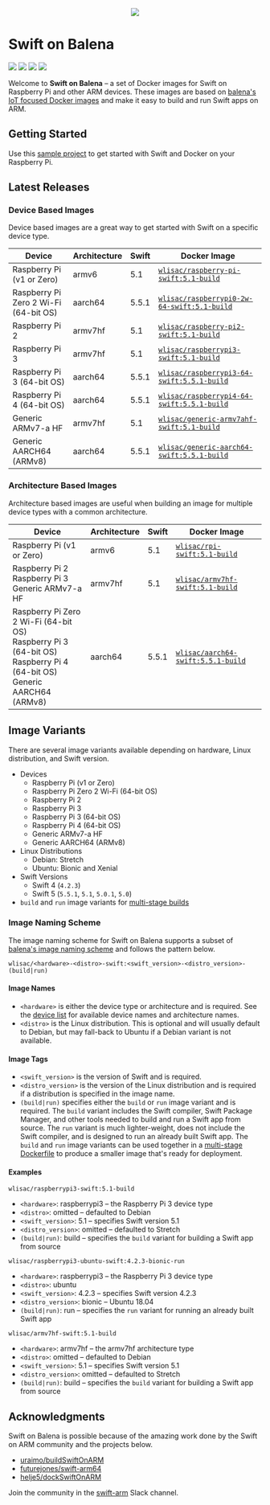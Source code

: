 <p align="center">
  <img src="Assets/logo.svg">
</p>

# Swift on Balena

<p>
    <img src="https://img.shields.io/badge/Swift-4 | 5-orange.svg" />
    <img src="https://img.shields.io/badge/architectures-ARMv6 | ARMv7 | ARMv8-lightgray.svg" />
    <a href="https://twitter.com/wlisac"><img src="https://img.shields.io/badge/twitter-@wlisac-blue.svg" /></a>
    <a href="https://launchpass.com/swift-arm"><img src="https://img.shields.io/badge/slack-swift--arm-purple.svg" /></a>
</p>

Welcome to **Swift on Balena** – a set of Docker images for Swift on Raspberry Pi and other ARM devices. These images are based on [balena's IoT focused Docker images](https://www.balena.io/docs/reference/base-images/base-images/) and make it easy to build and run Swift apps on ARM. 

## Getting Started

Use this [sample project](https://github.com/wlisac/balena-swift-hello-world) to get started with Swift and Docker on your Raspberry Pi.


## Latest Releases

### Device Based Images
Device based images are a great way to get started with Swift on a specific device type.

| Device                                | Architecture | Swift | Docker Image                                                                                             |
|---------------------------------------|--------------|-------|----------------------------------------------------------------------------------------------------------|
| Raspberry Pi (v1 or Zero)             | armv6        | 5.1   | [`wlisac/raspberry-pi-swift:5.1-build`](https://hub.docker.com/r/wlisac/raspberry-pi-swift/tags)         |
| Raspberry Pi Zero 2 Wi-Fi<br>(64-bit OS) | aarch64      | 5.5.1 | [`wlisac/raspberrypi0-2w-64-swift:5.1-build`](https://hub.docker.com/r/wlisac/raspberrypi0-2w-64-swift/tags)         |
| Raspberry Pi 2                        | armv7hf      | 5.1   | [`wlisac/raspberry-pi2-swift:5.1-build`](https://hub.docker.com/r/wlisac/raspberry-pi2-swift/tags)       |
| Raspberry Pi 3                        | armv7hf      | 5.1   | [`wlisac/raspberrypi3-swift:5.1-build`](https://hub.docker.com/r/wlisac/raspberrypi3-swift/tags)         |
| Raspberry Pi 3 (64-bit OS)            | aarch64      | 5.5.1 | [`wlisac/raspberrypi3-64-swift:5.5.1-build`](https://hub.docker.com/r/wlisac/raspberrypi3-64-swift/tags)   |
| Raspberry Pi 4 (64-bit OS)            | aarch64      | 5.5.1 | [`wlisac/raspberrypi4-64-swift:5.5.1-build`](https://hub.docker.com/r/wlisac/raspberrypi4-64-swift/tags)   |
| Generic ARMv7-a HF                    | armv7hf      | 5.1   | [`wlisac/generic-armv7ahf-swift:5.1-build`](https://hub.docker.com/r/wlisac/generic-armv7ahf-swift/tags) |
| Generic AARCH64 (ARMv8)               | aarch64      | 5.5.1 | [`wlisac/generic-aarch64-swift:5.5.1-build`](https://hub.docker.com/r/wlisac/generic-aarch64-swift/tags)   |

### Architecture Based Images
Architecture based images are useful when building an image for multiple device types with a common architecture.

| Device                                                                                          | Architecture | Swift | Docker Image                                                                           |
|-------------------------------------------------------------------------------------------------|--------------|-------|----------------------------------------------------------------------------------------|
| Raspberry Pi (v1 or Zero)                                                                       | armv6        | 5.1   | [`wlisac/rpi-swift:5.1-build`](https://hub.docker.com/r/wlisac/rpi-swift/tags)         |
| Raspberry Pi 2<br>Raspberry Pi 3<br>Generic ARMv7-a HF                                          | armv7hf      | 5.1   | [`wlisac/armv7hf-swift:5.1-build`](https://hub.docker.com/r/wlisac/armv7hf-swift/tags) |
| Raspberry Pi Zero 2 Wi-Fi (64-bit OS)<br>Raspberry Pi 3 (64-bit OS)<br>Raspberry Pi 4 (64-bit OS)<br>Generic AARCH64 (ARMv8)             | aarch64      | 5.5.1 | [`wlisac/aarch64-swift:5.5.1-build`](https://hub.docker.com/r/wlisac/aarch64-swift/tags) |

## Image Variants

There are several image variants available depending on hardware, Linux distribution, and Swift version.

- Devices
    - Raspberry Pi (v1 or Zero)
    - Raspberry Pi Zero 2 Wi-Fi (64-bit OS)
    - Raspberry Pi 2
    - Raspberry Pi 3
    - Raspberry Pi 3 (64-bit OS)
    - Raspberry Pi 4 (64-bit OS)
    - Generic ARMv7-a HF
    - Generic AARCH64 (ARMv8)
- Linux Distributions
    - Debian: Stretch
    - Ubuntu: Bionic and Xenial
- Swift Versions
    - Swift 4 (`4.2.3`)
    - Swift 5 (`5.5.1`, `5.1`, `5.0.1`, `5.0`)
- `build` and `run` image variants for [multi-stage builds](https://docs.docker.com/develop/develop-images/multistage-build/)

### Image Naming Scheme

The image naming scheme for Swift on Balena supports a subset of [balena's image naming scheme](https://www.balena.io/docs/reference/base-images/base-images/#how-the-image-naming-scheme-works) and follows the pattern below.

```plain
wlisac/<hardware>-<distro>-swift:<swift_version>-<distro_version>-(build|run)
```

#### Image Names

- `<hardware>` is either the device type or architecture and is required. See the [device list](Documentation/Device%20List.md) for available device names and architecture names.
- `<distro>` is the Linux distribution. This is optional and will usually default to Debian, but may fall-back to Ubuntu if a Debian variant is not available.

#### Image Tags

- `<swift_version>` is the version of Swift and is required.
- `<distro_version>` is the version of the Linux distribution and is required if a distribution is specified in the image name.
- `(build|run)` specifies either the `build` or `run` image variant and is required. The `build` variant includes the Swift compiler, Swift Package Manager, and other tools needed to build and run a Swift app from source. The `run` variant is much lighter-weight, does not include the Swift compiler, and is designed to run an already built Swift app. The `build` and `run` image variants can be used together in a [multi-stage Dockerfile](https://github.com/wlisac/balena-swift-hello-world/blob/b439fddbbda93019ed8747d249efc9fc8bb4c4c7/Dockerfile.raspberrypi3) to produce a smaller image that's ready for deployment.

#### Examples

`wlisac/raspberrypi3-swift:5.1-build`

- `<hardware>`: raspberrypi3 – the Raspberry Pi 3 device type
- `<distro>`: omitted – defaulted to Debian
- `<swift_version>`: 5.1 – specifies Swift version 5.1
- `<distro_version>`: omitted – defaulted to Stretch
- `(build|run)`: build – specifies the `build` variant for building a Swift app from source

`wlisac/raspberrypi3-ubuntu-swift:4.2.3-bionic-run`

- `<hardware>`: raspberrypi3 – the Raspberry Pi 3 device type
- `<distro>`: ubuntu
- `<swift_version>`: 4.2.3 – specifies Swift version 4.2.3
- `<distro_version>`: bionic – Ubuntu 18.04
- `(build|run)`: run – specifies the `run` variant for running an already built Swift app

`wlisac/armv7hf-swift:5.1-build`

- `<hardware>`: armv7hf – the armv7hf architecture type
- `<distro>`: omitted – defaulted to Debian
- `<swift_version>`: 5.1 – specifies Swift version 5.1
- `<distro_version>`: omitted – defaulted to Stretch
- `(build|run)`: build – specifies the `build` variant for building a Swift app from source

## Acknowledgments

Swift on Balena is possible because of the amazing work done by the Swift on ARM community and the projects below.

- [uraimo/buildSwiftOnARM](https://github.com/uraimo/buildSwiftOnARM)
- [futurejones/swift-arm64](https://github.com/futurejones/swift-arm64)
- [helje5/dockSwiftOnARM](https://github.com/helje5/dockSwiftOnARM)

Join the community in the [swift-arm](https://launchpass.com/swift-arm) Slack channel.